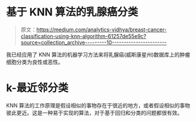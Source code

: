# 基于 KNN 算法的乳腺癌分类

> 原文：<https://medium.com/analytics-vidhya/breast-cancer-classification-using-knn-algorithm-61257de55e9c?source=collection_archive---------10----------------------->

我已经应用了 KNN 算法的机器学习方法来将乳腺癌(威斯康星州)数据库上的肿瘤细胞分类为良性或恶性。

# k-最近邻分类

KNN 算法的工作原理是假设相似的事物存在于很近的地方，或者假设相似的事物彼此更近。这是一种易于实现的算法，对于基于回归和分类的问题都很有效。